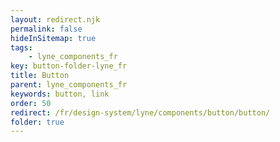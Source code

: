 ```yaml
---
layout: redirect.njk
permalink: false
hideInSitemap: true
tags: 
    - lyne_components_fr
key: button-folder-lyne_fr
title: Button
parent: lyne_components_fr
keywords: button, link
order: 50
redirect: /fr/design-system/lyne/components/button/button/
folder: true
---
```

